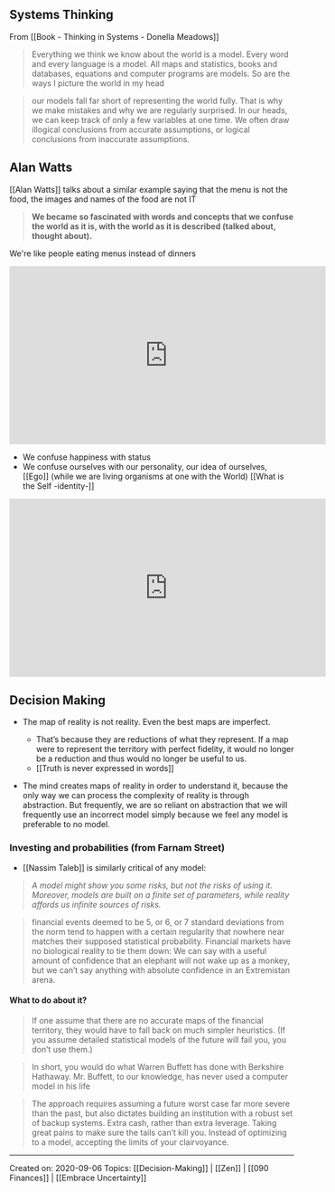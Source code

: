 ## Systems Thinking
From [[Book - Thinking in Systems - Donella Meadows]]
> Everything we think we know about the world is a model. Every word and every language is a model. All maps and statistics, books and databases, equations and computer programs are models. So are the ways I picture the world in my head

> our models fall far short of representing the world fully. That is why we make mistakes and why we are regularly surprised. In our heads, we can keep track of only a few variables at one time. We often draw illogical conclusions from accurate assumptions, or logical conclusions from inaccurate assumptions.

## Alan Watts
[[Alan Watts]] talks about a similar example saying that the menu is not the food, the images and names of the food are not IT

> **We became so fascinated with words and concepts that we confuse the world as it is, with the world as it is described (talked about, thought about).**

We're like people eating menus instead of dinners

<iframe width="560" height="315" src="https://www.youtube.com/embed/0K5M0hIXP00" title="YouTube video player" frameborder="0" allow="accelerometer; autoplay; clipboard-write; encrypted-media; gyroscope; picture-in-picture" allowfullscreen></iframe>

- We confuse happiness with status
- We confuse ourselves with our personality, our idea of ourselves, [[Ego]] (while we are living organisms at one with the World) [[What is the Self -identity-]]

<iframe width="560" height="315" src="https://www.youtube.com/embed/_LXiSPpfM54?start=170" title="YouTube video player" frameborder="0" allow="accelerometer; autoplay; clipboard-write; encrypted-media; gyroscope; picture-in-picture" allowfullscreen></iframe>

## Decision Making
- The map of reality is not reality. Even the best maps are imperfect. 
	- That’s because they are reductions of what they represent. If a map were to represent the territory with perfect fidelity, it would no longer be a reduction and thus would no longer be useful to us. 
	- [[Truth is never expressed in words]]
	
- The mind creates maps of reality in order to understand it, because the only way we can process the complexity of reality is through abstraction. But frequently, we are so reliant on abstraction that we will frequently use an incorrect model simply because we feel any model is preferable to no model.

### Investing and probabilities (from Farnam Street)
- [[Nassim Taleb]] is similarly critical of any model:

> *A model might show you some risks, but not the risks of using it. Moreover, models are built on a finite set of parameters, while reality affords us infinite sources of risks.*

 > financial events deemed to be 5, or 6, or 7 standard deviations from the norm tend to happen with a certain regularity that nowhere near matches their supposed statistical probability.  Financial markets have no biological reality to tie them down: We can say with a useful amount of confidence that an elephant will not wake up as a monkey, but we can’t say anything with absolute confidence in an Extremistan arena.
 
 #### What to do about it?
 
 > If one assume that there are no accurate maps of the financial territory, they would have to fall back on much simpler heuristics. (If you assume detailed statistical models of the future will fail you, you don’t use them.)

> In short, you would do what Warren Buffett has done with Berkshire Hathaway. Mr. Buffett, to our knowledge, has never used a computer model in his life

> The approach requires assuming a future worst case far more severe than the past, but also dictates building an institution with a robust set of backup systems. Extra cash, rather than extra leverage. Taking great pains to make sure the tails can’t kill you. Instead of optimizing to a model, accepting the limits of your clairvoyance.
 
 --------------------------------

Created on: 2020-09-06
Topics: [[Decision-Making]] | [[Zen]] | [[090 Finances]] | [[Embrace Uncertainty]]